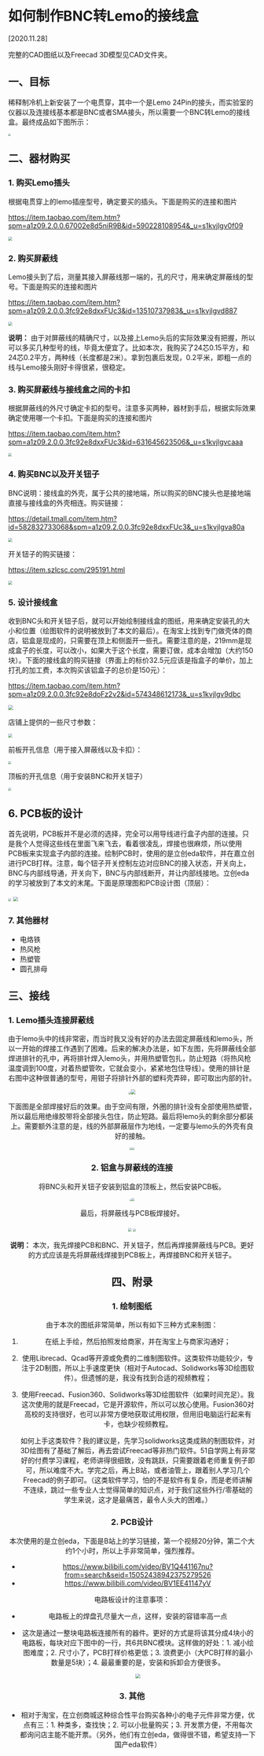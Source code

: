 # 如何制作BNC转Lemo的接线盒

[2020.11.28]

完整的CAD图纸以及Freecad 3D模型见CAD文件夹。



## 一、目标

稀释制冷机上新安装了一个电贯穿，其中一个是Lemo 24Pin的接头，而实验室的仪器以及连接线基本都是BNC或者SMA接头，所以需要一个BNC转Lemo的接线盒。最终成品如下图所示：

<img src="figures/fig1.png" style="zoom: 33%;" />



## 二、器材购买

### 1. 购买Lemo插头

根据电贯穿上的lemo插座型号，确定要买的插头。下面是购买的连接和图片

https://item.taobao.com/item.htm?spm=a1z09.2.0.0.67002e8d5niR9B&id=590228108954&_u=s1kvjlgv0f09

<img src="figures/fig2.png" style="zoom:50%;" />



### 2. 购买屏蔽线

Lemo接头到了后，测量其接入屏蔽线那一端的，孔的尺寸，用来确定屏蔽线的型号。下面是购买的连接和图片

https://item.taobao.com/item.htm?spm=a1z09.2.0.0.3fc92e8dxxFUc3&id=13510737983&_u=s1kvjlgvd887

<img src="figures/fig3.png" style="zoom: 50%;" />

**说明：** 由于对屏蔽线的精确尺寸，以及接上Lemo头后的实际效果没有把握，所以可以多买几种型号的线，毕竟太便宜了。比如本次，我购买了24芯0.15平方，和24芯0.2平方，两种线（长度都是2米）。拿到包裹后发现，0.2平米，即粗一点的线与Lemo接头刚好卡得很紧，很稳定。



### 3. 购买屏蔽线与接线盒之间的卡扣

根据屏蔽线的外尺寸确定卡扣的型号。注意多买两种，器材到手后，根据实际效果确定使用哪一个卡扣。下面是购买的连接和图片

https://item.taobao.com/item.htm?spm=a1z09.2.0.0.3fc92e8dxxFUc3&id=631645623506&_u=s1kvjlgvcaaa

<img src="figures/fig4.png" style="zoom: 45%;" />



### 4. 购买BNC以及开关钮子

BNC说明：接线盒的外壳，属于公共的接地端，所以购买的BNC接头也是接地端直接与接线盒的外壳相连。购买链接：

https://detail.tmall.com/item.htm?id=582832733068&spm=a1z09.2.0.0.3fc92e8dxxFUc3&_u=s1kvjlgva80a

<img src="figures/fig6.png" style="zoom:50%;" />

开关钮子的购买链接：

https://item.szlcsc.com/295191.html

<img src="figures/fig7.png" style="zoom: 50%;" />



### 5. 设计接线盒

收到BNC头和开关钮子后，就可以开始绘制接线盒的图纸，用来确定安装孔的大小和位置（绘图软件的说明被放到了本文的最后）。在淘宝上找到专门做壳体的商店，铝盒是现成的，只需要在顶上和侧面开一些孔。需要注意的是，219mm是现成盒子的长度，可以改小，如果大于这个长度，需要订做，成本会增加（大约150块）。下面的接线盒的购买链接（界面上的标价32.5元应该是指盒子的单价，加上打孔的加工费，本次购买该铝盒子的总价是150元）：

https://item.taobao.com/item.htm?spm=a1z09.2.0.0.3fc92e8doFz2v2&id=574348612173&_u=s1kvjlgv9dbc

<img src="figures/fig2-5-3.png" style="zoom:60%;" />

店铺上提供的一些尺寸参数：

<img src="figures/fig8.jpg" style="zoom:50%;" />

前板开孔信息（用于接入屏蔽线以及卡扣）：

<img src="figures/fig2-5-1.png" style="zoom: 40%;" />

顶板的开孔信息（用于安装BNC和开关钮子）

<img src="figures/fig2-5-2.png" style="zoom: 40%;" />



## 6. PCB板的设计

首先说明，PCB板并不是必须的选择，完全可以用导线进行盒子内部的连接。只是我个人觉得这些线在里面飞来飞去，看着很凌乱，焊接也很麻烦，所以使用PCB板来实现盒子内部的连接。绘制PCB时，使用的是立创eda软件，并在嘉立创进行PCB打样。注意，每个钮子开关控制左边对应BNC的接入状态，开关向上，BNC与内部线导通，开关向下，BNC与内部线断开，并让内部线接地。立创eda的学习被放到了本文的末尾。下面是原理图和PCB设计图（顶层）：

<img src="figures/fig2-6-1.png" style="zoom:40%;" />

<img src="figures/fig2-6-2.png" style="zoom:60%;" />



### 7. 其他器材

- 电烙铁
- 热风枪
- 热塑管
- 圆孔排母



## 三、接线

### 1. Lemo插头连接屏蔽线

由于lemo头中的线非常密，而当时我又没有好的办法去固定屏蔽线和lemo头，所以一开始的焊接工作遇到了困难。后来的解决办法是，如下左图，先将屏蔽线全部焊进排针的孔中，再将排针焊入lemo头，并用热塑管包扎，防止短路（将热风枪温度调到100度，对着热塑管吹，它就会变小，紧紧地包住导线）。使用的排针是右图中这种很普通的型号，用钳子将排针外部的塑料壳弄碎，即可取出内部的针。

<div align=center><img src="figures/fig3-1-4.png" style="zoom: 30%;" /><img src="figures/fig3-1-5.png" style="zoom:60%;" />

下面图是全部焊接好后的效果。由于空间有限，外圈的排针没有全部使用热塑管，所以最后用绝缘胶带将全部接头包住，防止短路。最后将lemo头的剩余部分都装上。需要额外注意的是，线的外部屏蔽层作为地线，一定要与lemo头的外壳有良好的接触。

<div align=center><img src="figures/fig3-1-2.png" style="zoom: 32%;" /><img src="figures/fig3-1-3.png" style="zoom:33.5%;" />




### 2. 铝盒与屏蔽线的连接

将BNC头和开关钮子安装到铝盒的顶板上，然后安装PCB板。

<div align=center><img src="figures/fig3-2-1.png" style="zoom:21%;" /><img src="figures/fig3-2-2.png" style="zoom:38.8%;" />

最后，将屏蔽线与PCB板焊接好。

<img src="figures/fig3-2-3.png" style="zoom:39%;" />

<img src="figures/fig3-2-4.png" style="zoom: 33%;" />

**说明：** 本次，我先焊接PCB和BNC、开关钮子，然后再焊接屏蔽线与PCB。更好的方式应该是先将屏蔽线焊接到PCB板上，再焊接BNC和开关钮子。





## 四、附录

### 1. 绘制图纸

由于本次的图纸非常简单，所以有如下三种方式来制图：

1. 在纸上手绘，然后拍照发给商家，并在淘宝上与商家沟通好；

2. 使用Librecad、Qcad等开源或免费的二维制图软件。这类软件功能较少，专注于2D制图，所以上手速度更快（相对于Autocad、Solidworks等3D绘图软件）。但遗憾的是，我没有找到合适的视频教程；

3. 使用Freecad、Fusion360、Solidworks等3D绘图软件（如果时间充足）。我这次使用的就是Freecad，它是开源软件，所以可以放心使用。Fusion360对高校的支持很好，也可以非常方便地获取试用权限，但用旧电脑运行起来有卡，也缺少视频教程。

   如何上手这类软件？我的建议是，先学习solidworks这类成熟的制图软件，对3D绘图有了基础了解后，再去尝试Freecad等非热门软件。51自学网上有非常好的付费学习课程，老师讲得很细致，没有跳跃，只需要跟着老师重复例子即可，所以难度不大。学完之后，再上B站，或者油管上，跟着别人学习几个Freecad的例子即可。（这类软件学习，怕的不是软件有复杂，而是老师讲解不连续，跳过一些专业人士觉得简单的知识点，对于我们这些外行/零基础的学生来说，这才是最痛苦，最令人头大的困难。）

### 2. PCB设计

本次使用的是立创eda，下面是B站上的学习链接，第一个视频20分钟，第二个大约1个小时，所以上手非常简单，强烈推荐。

- https://www.bilibili.com/video/BV1Q441167nu?from=search&seid=15052438942375279526
- https://www.bilibili.com/video/BV1EE41147yV

电路板设计的注意事项：

- 电路板上的焊盘孔尽量大一点，这样，安装的容错率高一点

- 这次是通过一整块电路板连接所有的器件。更好的方式是将该其分成4块小的电路板，每块对应下图中的一行，共6共BNC模块。这样做的好处：1. 减小绘图难度；2. 尺寸小了，PCB打样价格更低；3. 浪费更小（大PCB打样的最小数量是5块）；4. 最最重要的是，安装和拆卸会方便很多。

  <img src="figures/fig2-6-2.png" style="zoom:60%;" />

### 3. 其他

- 相对于淘宝，在立创商城这种综合性平台购买各种小的电子元件非常方便，优点有三：1. 种类多，查找快；2. 可以小批量购买；3. 开发票方便，不用每次都询问店主能不能开票。（另外，他们有立创eda，做得很不错，希望支持一下国产eda软件）

